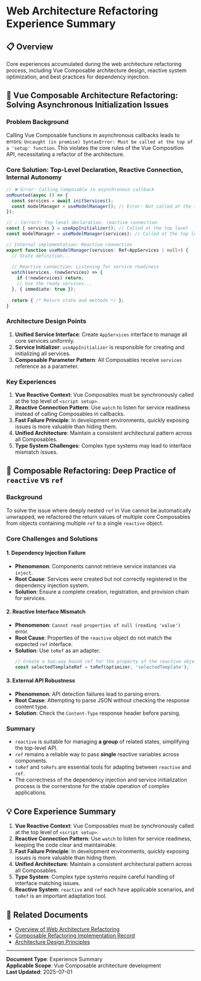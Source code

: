 # Web Architecture Refactoring Experience Summary

## 📋 Overview

Core experiences accumulated during the web architecture refactoring process, including Vue Composable architecture design, reactive system optimization, and best practices for dependency injection.

## 🎯 Vue Composable Architecture Refactoring: Solving Asynchronous Initialization Issues

### Problem Background
Calling Vue Composable functions in asynchronous callbacks leads to errors: `Uncaught (in promise) SyntaxError: Must be called at the top of a 'setup' function`. This violates the core rules of the Vue Composition API, necessitating a refactor of the architecture.

### Core Solution: Top-Level Declaration, Reactive Connection, Internal Autonomy
```typescript
// ❌ Error: Calling Composable in asynchronous callback
onMounted(async () => {
  const services = await initServices();
  const modelManager = useModelManager(); // Error: Not called at the top level of setup
});

// ✅ Correct: Top-level declaration, reactive connection
const { services } = useAppInitializer(); // Called at the top level
const modelManager = useModelManager(services); // Called at the top level, passing services reference

// Internal implementation: Reactive connection
export function useModelManager(services: Ref<AppServices | null>) {
  // State definition...
  
  // Reactive connection: Listening for service readiness
  watch(services, (newServices) => {
    if (!newServices) return;
    // Use the ready services...
  }, { immediate: true });
  
  return { /* Return state and methods */ };
}
```

### Architecture Design Points
1. **Unified Service Interface**: Create `AppServices` interface to manage all core services uniformly.
2. **Service Initializer**: `useAppInitializer` is responsible for creating and initializing all services.
3. **Composable Parameter Pattern**: All Composables receive `services` reference as a parameter.

### Key Experiences
1. **Vue Reactive Context**: Vue Composables must be synchronously called at the top level of `<script setup>`.
2. **Reactive Connection Pattern**: Use `watch` to listen for service readiness instead of calling Composables in callbacks.
3. **Fast Failure Principle**: In development environments, quickly exposing issues is more valuable than hiding them.
4. **Unified Architecture**: Maintain a consistent architectural pattern across all Composables.
5. **Type System Challenges**: Complex type systems may lead to interface mismatch issues.

## 🔄 Composable Refactoring: Deep Practice of `reactive` vs `ref`

### Background
To solve the issue where deeply nested `ref` in Vue cannot be automatically unwrapped, we refactored the return values of multiple core Composables from objects containing multiple `ref` to a single `reactive` object.

### Core Challenges and Solutions

#### 1. Dependency Injection Failure
- **Phenomenon**: Components cannot retrieve service instances via `inject`.
- **Root Cause**: Services were created but not correctly registered in the dependency injection system.
- **Solution**: Ensure a complete creation, registration, and provision chain for services.

#### 2. Reactive Interface Mismatch
- **Phenomenon**: `Cannot read properties of null (reading 'value')` error.
- **Root Cause**: Properties of the `reactive` object do not match the expected `ref` interface.
- **Solution**: Use `toRef` as an adapter.
  ```typescript
  // Create a two-way bound ref for the property of the reactive object
  const selectedTemplateRef = toRef(optimizer, 'selectedTemplate');
  ```

#### 3. External API Robustness
- **Phenomenon**: API detection failures lead to parsing errors.
- **Root Cause**: Attempting to parse JSON without checking the response content type.
- **Solution**: Check the `Content-Type` response header before parsing.

### Summary
- `reactive` is suitable for managing **a group** of related states, simplifying the top-level API.
- `ref` remains a reliable way to pass **single** reactive variables across components.
- `toRef` and `toRefs` are essential tools for adapting between `reactive` and `ref`.
- The correctness of the dependency injection and service initialization process is the cornerstone for the stable operation of complex applications.

## 💡 Core Experience Summary

1. **Vue Reactive Context**: Vue Composables must be synchronously called at the top level of `<script setup>`.
2. **Reactive Connection Pattern**: Use `watch` to listen for service readiness, keeping the code clear and maintainable.
3. **Fast Failure Principle**: In development environments, quickly exposing issues is more valuable than hiding them.
4. **Unified Architecture**: Maintain a consistent architectural pattern across all Composables.
5. **Type System**: Complex type systems require careful handling of interface matching issues.
6. **Reactive System**: `reactive` and `ref` each have applicable scenarios, and `toRef` is an important adaptation tool.

## 🔗 Related Documents

- [Overview of Web Architecture Refactoring](./README.md)
- [Composable Refactoring Implementation Record](./composables-refactor.md)
- [Architecture Design Principles](./design-principles.md)

---

**Document Type**: Experience Summary  
**Applicable Scope**: Vue Composable architecture development  
**Last Updated**: 2025-07-01
